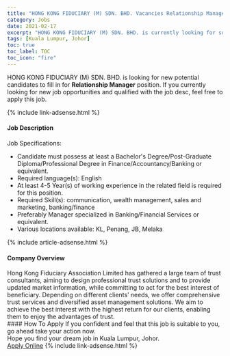 ```yaml
---
title: "HONG KONG FIDUCIARY (M) SDN. BHD. Vacancies Relationship Manager" 
category: Jobs 
date: 2021-02-17 
excerpt: "HONG KONG FIDUCIARY (M) SDN. BHD. is currently looking for suitable person to fill in the Relationship Manager which based in Kuala Lumpur, Johor" 
tags: [Kuala Lumpur, Johor] 
toc: true 
toc_label: TOC 
toc_icon: "fire" 
--- 
```


<p>HONG KONG FIDUCIARY (M) SDN. BHD. is looking for new potential candidates to fill in for <b>Relationship Manager</b> position. If you currently looking for new job opportunities and qualified with the job desc, feel free to apply this job.
</p>{% include link-adsense.html %} 
<div><div><h4>Job Description</h4></div><div><div><span><div><p>Job Specifications:&#160;</p><ul><li>Candidate must possess at least a Bachelor's Degree/Post-Graduate Diploma/Professional Degree in Finance/Accountancy/Banking or equivalent.</li><li>Required language(s):&#160;English</li><li>At least 4-5 Year(s) of working experience in the related field is required for this position.</li><li>Required Skill(s): communication, wealth management, sales and marketing, banking/finance&#160;</li><li>Preferably Manager specialized in Banking/Financial Services or equivalent.&#160;</li><li>Various locations available: KL, Penang, JB, Melaka</li></ul></div></span></div></div></div> 
{% include article-adsense.html %} 
<div><div><h4>Company Overview</h4></div><div><div><span><div><div>Hong Kong Fiduciary Association Limited has gathered a large team of trust consultants, aiming to design professional trust solutions and to provide updated market information, while committing to act for the best interest of beneficiary. Depending on different clients&#8217; needs, we offer comprehensive trust services and diversified asset management solutions. We aim to achieve the best interest with the highest return for our clients, enabling them to enjoy the advantages of trust.</div></div></span></div></div></div> 
#### How To Apply 
If you confident and feel that this job is suitable to you, go ahead take your action now. <br/> 
Hope you find your dream job in Kuala Lumpur, Johor. <br/> 
<a href="https://www.jobstreet.com.my/en/job/relationship-manager-4483844?jobId=jobstreet-my-job-4483844&" class="btn btn--info" target="_blank" rel="nofollow noopenner">Apply Online</a> 
{% include link-adsense.html %} 